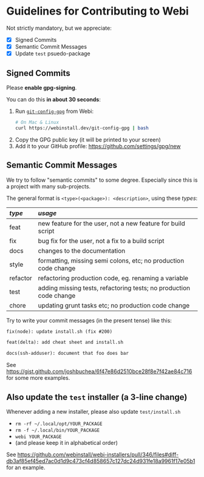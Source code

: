 # Guidelines for Contributing to Webi

Not strictly mandatory, but we appreciate:

- [x] Signed Commits
- [x] Semantic Commit Messages
- [x] Update `test` psuedo-package

## Signed Commits

Please **enable gpg-signing**.

You can do this **in about 30 seconds**:

1. Run [`git-config-gpg`](https://webinstall.dev/git-config-gpg) from Webi:
   ```bash
   # On Mac & Linux
   curl https://webinstall.dev/git-config-gpg | bash
   ```
2. Copy the GPG public key (it will be printed to your screen)
3. Add it to your GitHub profile: <https://github.com/settings/gpg/new>

## Semantic Commit Messages

We try to follow "semantic commits" to some degree. Especially since this is a
project with many sub-projects.

The general format is `<type>(<package>): <description>`, using these _types_:

| _type_   | _usage_                                                            |
| :------- | :----------------------------------------------------------------- |
| feat     | new feature for the user, not a new feature for build script       |
| fix      | bug fix for the user, not a fix to a build script                  |
| docs     | changes to the documentation                                       |
| style    | formatting, missing semi colons, etc; no production code change    |
| refactor | refactoring production code, eg. renaming a variable               |
| test     | adding missing tests, refactoring tests; no production code change |
| chore    | updating grunt tasks etc; no production code change                |

Try to write your commit messages (in the present tense) like this:

```txt
fix(node): update install.sh (fix #200)
```

```txt
feat(delta): add cheat sheet and install.sh
```

```txt
docs(ssh-adduser): document that foo does bar
```

See <https://gist.github.com/joshbuchea/6f47e86d2510bce28f8e7f42ae84c716> for
some more examples.

## Also update the `test` installer (a 3-line change)

Whenever adding a new installer, please also update `test/install.sh`

- `rm -rf ~/.local/opt/YOUR_PACKAGE`
- `rm -f ~/.local/bin/YOUR_PACKAGE`
- `webi YOUR_PACKAGE`
- (and please keep it in alphabetical order)

See
<https://github.com/webinstall/webi-installers/pull/346/files#diff-db3af85ef45ed7ac0d1d9c473cf4d858657c127dc24d931fe18a9961f17e05b1>
for an example.
